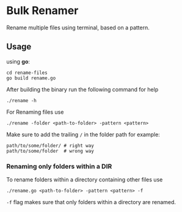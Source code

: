 # Bulk Renamer
Rename multiple files using terminal, based on a pattern.

## Usage
using **go**:
```
cd rename-files
go build rename.go
```
After building the binary run the following command for help
```
./rename -h
```
For Renaming files use
```
./rename -folder <path-to-folder> -pattern <pattern> 
```
Make sure to add the trailing `/` in the folder path for example:<br /> 
```
path/to/some/folder/ # right way
path/to/some/folder  # wrong way
```

### Renaming only folders within a DIR
To rename folders within a directory containing other files use 
```
./rename.go <path-to-folder> -pattern <pattern> -f
```
`-f` flag makes sure that only folders within a directory are renamed.